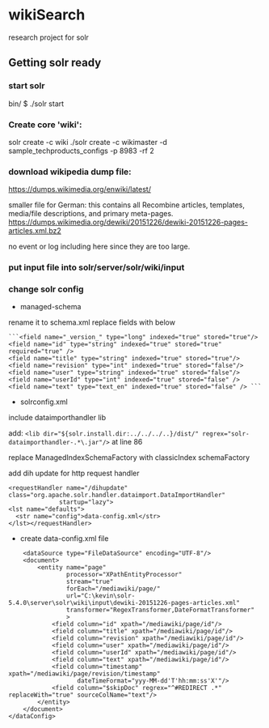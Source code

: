 # wikiSearch
research project for solr

## Getting solr ready

### start solr
bin/ $ ./solr start

### Create core 'wiki':
solr create -c wiki
./solr create -c wikimaster -d sample_techproducts_configs -p 8983 -rf 2


### download wikipedia dump file:
https://dumps.wikimedia.org/enwiki/latest/

smaller file for German:
this contains all Recombine articles, templates, media/file descriptions, and primary meta-pages.
https://dumps.wikimedia.org/dewiki/20151226/dewiki-20151226-pages-articles.xml.bz2

no event or log including here since they are too large.

### put input file into solr/server/solr/wiki/input

### change solr config
* managed-schema

rename it to schema.xml
replace fields with below

    ```<field name="_version_" type="long" indexed="true" stored="true"/>
    <field name="id" type="string" indexed="true" stored="true" required="true" />
    <field name="title" type="string" indexed="true" stored="true"/>
    <field name="revision" type="int" indexed="true" stored="false"/>
    <field name="user" type="string" indexed="true" stored="false"/>
    <field name="userId" type="int" indexed="true" stored="false" />
    <field name="text" type="text_en" indexed="true" stored="false" /> ```
   
* solrconfig.xml

include dataimporthandler lib

add: ```<lib dir="${solr.install.dir:../../../..}/dist/" regrex="solr-dataimporthandler-.*\.jar"/>``` at line 86

replace ManagedIndexSchemaFactory with classicIndex schemaFactory
    <schemaFactory class="ClassicIndexSchemaFactory"/>
    <!--
    <schemaFactory class="ManagedIndexSchemaFactory">
      <bool name="mutable">true</bool>
      <str name="managedSchemaResourceName">managed-schema</str>
    </schemaFactory>
  -->

 add dih update for http request handler

    <requestHandler name="/dihupdate" class="org.apache.solr.handler.dataimport.DataImportHandler" 
                  startup="lazy">
    <lst name="defaults">
      <str name="config">data-config.xml</str>
    </lst></requestHandler>


* create data-config.xml file

```<dataConfig>
    <dataSource type="FileDataSource" encoding="UTF-8"/>
    <document>
        <entity name="page"
                processor="XPathEntityProcessor"
                stream="true"
                forEach="/mediawiki/page/"
                url="C:\kevin\solr-5.4.0\server\solr\wiki\input\dewiki-20151226-pages-articles.xml"
                transformer="RegexTransformer,DateFormatTransformer"
                >
            <field column="id" xpath="/mediawiki/page/id"/>
            <field column="title" xpath="/mediawiki/page/id"/>
            <field column="revision" xpath="/mediawiki/page/id"/>
            <field column="user" xpath="/mediawiki/page/id"/>
            <field column="userId" xpath="/mediawiki/page/id"/>
            <field column="text" xpath="/mediawiki/page/id"/>
            <field column="timestamp" xpath="/mediawiki/page/revision/timestamp"
                   dateTimeFormat="yyy-MM-dd'T'hh:mm:ss'X'"/>
            <field column="$skipDoc" regrex="^#REDIRECT .*" replaceWith="true" sourceColName="text"/>
        </entity>
    </document>
</dataConfig>


